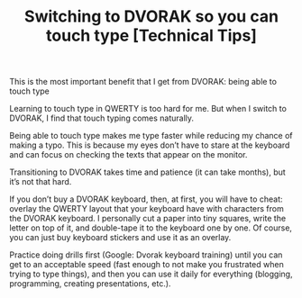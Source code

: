 ﻿---
layout: post
title: "Switching to DVORAK so you can touch type [Technical Tips]"
---

This is the most important benefit that I get from DVORAK: being able to touch type

Learning to touch type in QWERTY is too hard for me. But when I switch to DVORAK, I find that touch typing comes naturally.

Being able to touch type makes me type faster while reducing my chance of making a typo. This is because my eyes don’t have to stare at the keyboard and can focus on checking the texts that appear on the monitor.

Transitioning to DVORAK takes time and patience (it can take months), but it’s not that hard. 

If you don’t buy a DVORAK keyboard, then, at first, you will have to cheat: overlay the QWERTY layout that your keyboard have with characters from the DVORAK keyboard. I personally cut a paper into tiny squares, write the letter on top of it, and double-tape it to the keyboard one by one. Of course, you can just buy keyboard stickers and use it as an overlay.

Practice doing drills first (Google: Dvorak keyboard training) until you can get to an acceptable speed (fast enough to not make you frustrated when trying to type things), and then you can use it daily for everything (blogging, programming, creating presentations, etc.).
